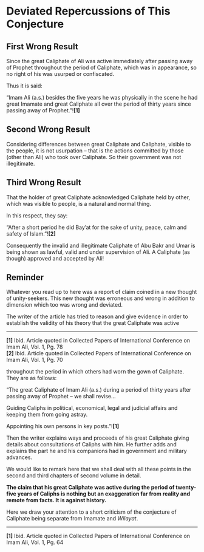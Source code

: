 Deviated Repercussions of This Conjecture
=========================================

First Wrong Result
------------------

Since the great Caliphate of Ali was active immediately after passing
away of Prophet throughout the period of Caliphate, which was in
appearance, so no right of his was usurped or confiscated.

Thus it is said:

“Imam Ali (a.s.) besides the five years he was physically in the scene
he had great Imamate and great Caliphate all over the period of thirty
years since passing away of Prophet.”!**[1]**

Second Wrong Result
-------------------

Considering differences between great Caliphate and Caliphate, visible
to the people, it is not usurpation – that is the actions committed by
those (other than Ali) who took over Caliphate. So their government was
not illegitimate.

Third Wrong Result
------------------

That the holder of great Caliphate acknowledged Caliphate held by other,
which was visible to people, is a natural and normal thing.

In this respect, they say:

“After a short period he did Bay’at for the sake of unity, peace, calm
and safety of Islam.”!**[2]**

Consequently the invalid and illegitimate Caliphate of Abu Bakr and Umar
is being shown as lawful, valid and under supervision of Ali. A
Caliphate (as though) approved and accepted by Ali!

Reminder
--------

Whatever you read up to here was a report of claim coined in a new
thought of unity-seekers. This new thought was erroneous and wrong in
addition to dimension which too was wrong and deviated.

The writer of the article has tried to reason and give evidence in order
to establish the validity of his theory that the great Caliphate was
active  

------------------------------------------------------------------------

**[1]** Ibid. Article quoted in Collected Papers of International
Conference on Imam Ali, Vol. 1, Pg. 78  
 **[2]** Ibid. Article quoted in Collected Papers of International
Conference on Imam Ali, Vol. 1, Pg. 70

throughout the period in which others had worn the gown of Caliphate.
They are as follows:

“The great Caliphate of Imam Ali (a.s.) during a period of thirty years
after passing away of Prophet – we shall revise...

Guiding Caliphs in political, economical, legal and judicial affairs and
keeping them from going astray.

Appointing his own persons in key posts.”!**[1]**

Then the writer explains ways and proceeds of his great Caliphate giving
details about consultations of Caliphs with him. He further adds and
explains the part he and his companions had in government and military
advances.

We would like to remark here that we shall deal with all these points in
the second and third chapters of second volume in detail.

**The claim that his great Caliphate was active during the period of
twenty-five years of Caliphs is nothing but an exaggeration far from
reality and remote from facts. It is against history.**

Here we draw your attention to a short criticism of the conjecture of
Caliphate being separate from Imamate and *Wilayat*.

------------------------------------------------------------------------

**[1]** Ibid. Article quoted in Collected Papers of International
Conference on Imam Ali, Vol. 1, Pg. 64

